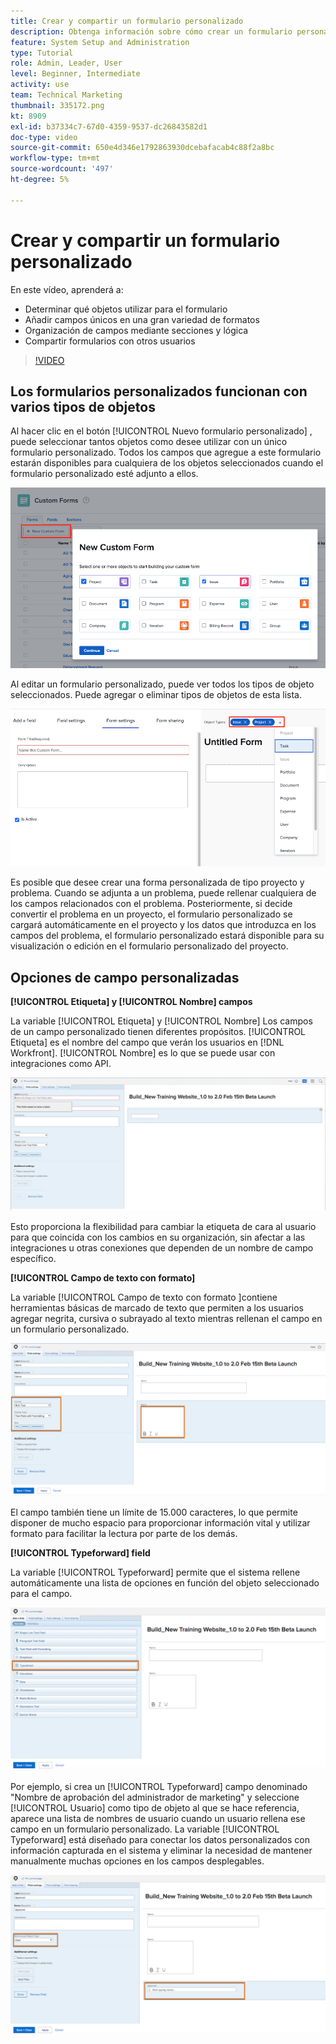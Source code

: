 ```yaml
---
title: Crear y compartir un formulario personalizado
description: Obtenga información sobre cómo crear un formulario personalizado, agregar campos únicos al formulario, organizar campos mediante secciones y lógica y compartir formularios con los usuarios.
feature: System Setup and Administration
type: Tutorial
role: Admin, Leader, User
level: Beginner, Intermediate
activity: use
team: Technical Marketing
thumbnail: 335172.png
kt: 8909
exl-id: b37334c7-67d0-4359-9537-dc26843582d1
doc-type: video
source-git-commit: 650e4d346e1792863930dcebafacab4c88f2a8bc
workflow-type: tm+mt
source-wordcount: '497'
ht-degree: 5%

---
```


# Crear y compartir un formulario personalizado

En este vídeo, aprenderá a:

* Determinar qué objetos utilizar para el formulario
* Añadir campos únicos en una gran variedad de formatos
* Organización de campos mediante secciones y lógica
* Compartir formularios con otros usuarios

>[!VIDEO](https://video.tv.adobe.com/v/335172/?quality=12&learn=on)

## Los formularios personalizados funcionan con varios tipos de objetos

Al hacer clic en el botón [!UICONTROL Nuevo formulario personalizado] , puede seleccionar tantos objetos como desee utilizar con un único formulario personalizado. Todos los campos que agregue a este formulario estarán disponibles para cualquiera de los objetos seleccionados cuando el formulario personalizado esté adjunto a ellos.

![La ventana de formulario personalizado muestra la variable [!UICONTROL Nuevo formulario personalizado] opciones de objeto](assets/create-custom-form.png)

Al editar un formulario personalizado, puede ver todos los tipos de objeto seleccionados. Puede agregar o eliminar tipos de objetos de esta lista.

![Ventana de formulario personalizado que muestra los tipos de objeto seleccionados durante la edición del formulario](assets/edit-custom-form.png)

Es posible que desee crear una forma personalizada de tipo proyecto y problema. Cuando se adjunta a un problema, puede rellenar cualquiera de los campos relacionados con el problema. Posteriormente, si decide convertir el problema en un proyecto, el formulario personalizado se cargará automáticamente en el proyecto y los datos que introduzca en los campos del problema, el formulario personalizado estará disponible para su visualización o edición en el formulario personalizado del proyecto.

## Opciones de campo personalizadas

**[!UICONTROL Etiqueta] y [!UICONTROL Nombre] campos**

La variable [!UICONTROL Etiqueta] y [!UICONTROL Nombre] Los campos de un campo personalizado tienen diferentes propósitos. [!UICONTROL Etiqueta] es el nombre del campo que verán los usuarios en [!DNL Workfront]. [!UICONTROL Nombre] es lo que se puede usar con integraciones como API.

![Se muestra la ventana de formulario personalizado [!UICONTROL Etiqueta] y [!UICONTROL Nombre] campos](assets/custom-forms-field-label-and-name.png)

Esto proporciona la flexibilidad para cambiar la etiqueta de cara al usuario para que coincida con los cambios en su organización, sin afectar a las integraciones u otras conexiones que dependen de un nombre de campo específico.

**[!UICONTROL Campo de texto con formato]**

La variable [!UICONTROL Campo de texto con formato ]contiene herramientas básicas de marcado de texto que permiten a los usuarios agregar negrita, cursiva o subrayado al texto mientras rellenan el campo en un formulario personalizado.

![Se muestra la ventana de formulario personalizado [!UICONTROL Campo de texto con formato] option](assets/custom-forms-text-field-with-formatting.png)

El campo también tiene un límite de 15.000 caracteres, lo que permite disponer de mucho espacio para proporcionar información vital y utilizar formato para facilitar la lectura por parte de los demás.

**[!UICONTROL Typeforward] field**

La variable [!UICONTROL Typeforward] permite que el sistema rellene automáticamente una lista de opciones en función del objeto seleccionado para el campo.

![Se muestra la ventana de formulario personalizado [!UICONTROL Typeforward] opción de campo](assets/custom-forms-typeahead-1.png)

Por ejemplo, si crea un [!UICONTROL Typeforward] campo denominado &quot;Nombre de aprobación del administrador de marketing&quot; y seleccione [!UICONTROL Usuario] como tipo de objeto al que se hace referencia, aparece una lista de nombres de usuario cuando un usuario rellena ese campo en un formulario personalizado. La variable [!UICONTROL Typeforward] está diseñado para conectar los datos personalizados con información capturada en el sistema y eliminar la necesidad de mantener manualmente muchas opciones en los campos desplegables.

![Se muestra la ventana de formulario personalizado [!UICONTROL Typeforward] menú desplegable](assets/custom-forms-typeahead-2.png)
